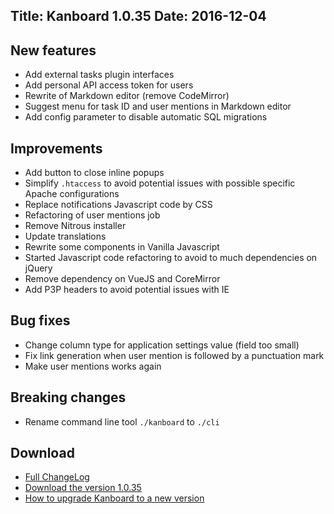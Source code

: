 Title: Kanboard 1.0.35
Date: 2016-12-04
---

New features
------------

* Add external tasks plugin interfaces
* Add personal API access token for users
* Rewrite of Markdown editor (remove CodeMirror)
* Suggest menu for task ID and user mentions in Markdown editor
* Add config parameter to disable automatic SQL migrations

Improvements
------------

* Add button to close inline popups
* Simplify `.htaccess` to avoid potential issues with possible specific Apache configurations
* Replace notifications Javascript code by CSS
* Refactoring of user mentions job
* Remove Nitrous installer
* Update translations
* Rewrite some components in Vanilla Javascript
* Started Javascript code refactoring to avoid to much dependencies on jQuery
* Remove dependency on VueJS and CoreMirror
* Add P3P headers to avoid potential issues with IE

Bug fixes
---------

* Change column type for application settings value (field too small)
* Fix link generation when user mention is followed by a punctuation mark
* Make user mentions works again

Breaking changes
----------------

* Rename command line tool `./kanboard` to `./cli`

Download
--------

- [Full ChangeLog](https://github.com/kanboard/kanboard/blob/master/ChangeLog)
- [Download the version 1.0.35](https://github.com/kanboard/kanboard/releases/download/v1.0.35/kanboard-1.0.35.zip)
- [How to upgrade Kanboard to a new version](https://kanboard.net/documentation/update)
